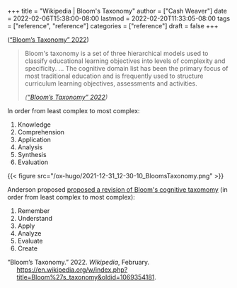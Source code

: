 +++
title = "Wikipedia | Bloom's Taxonomy"
author = ["Cash Weaver"]
date = 2022-02-06T15:38:00-08:00
lastmod = 2022-02-20T11:33:05-08:00
tags = ["reference", "reference"]
categories = ["reference"]
draft = false
+++

(<a href="#citeproc_bib_item_1">“Bloom’s Taxonomy” 2022</a>)

> Bloom's taxonomy is a set of three hierarchical models used to classify educational learning objectives into levels of complexity and specificity. ... The cognitive domain list has been the primary focus of most traditional education and is frequently used to structure curriculum learning objectives, assessments and activities.
>
> _(<a href="#citeproc_bib_item_1">“Bloom’s Taxonomy” 2022</a>)_

In order from least complex to most complex:

1.  Knowledge
2.  Comprehension
3.  Application
4.  Analysis
5.  Synthesis
6.  Evaluation

{{< figure src="/ox-hugo/2021-12-31_12-30-10_BloomsTaxonomy.png" >}}

Anderson proposed [proposed a revision of Bloom's cognitive taxomomy](https://books.google.com/books?vid=ISBN978-0-8013-1903-7) (in order from least complex to most complex):

1.  Remember
2.  Understand
3.  Apply
4.  Analyze
5.  Evaluate
6.  Create

<style>.csl-entry{text-indent: -1.5em; margin-left: 1.5em;}</style><div class="csl-bib-body">
  <div class="csl-entry"><a id="citeproc_bib_item_1"></a>“Bloom’s Taxonomy.” 2022. <i>Wikipedia</i>, February. <a href="https://en.wikipedia.org/w/index.php?title=Bloom%27s_taxonomy&oldid=1069354181">https://en.wikipedia.org/w/index.php?title=Bloom%27s_taxonomy&#38;oldid=1069354181</a>.</div>
</div>
